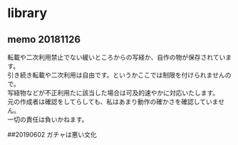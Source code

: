 # library
## memo 20181126
転載や二次利用禁止でない緩いところからの写経か、自作の物が保存されています。  
引き続き転載や二次利用は自由です。というかここでは制限を付けられませんので。  
写経物などが不正利用たに該当した場合は可及的速やかに対応いたします。  
元の作成者は確認をしてらしても、私はあまり動作の確かさを確認していません。  
一切の責任は負いかねます。

##20190602
ガチャは悪い文化

